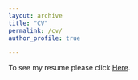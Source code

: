 ```yaml
---
layout: archive
title: "CV"
permalink: /cv/
author_profile: true

---
```


To see my resume please click [Here](http://zhengrongchen.github.io/files/Zhengrong_s_CV.pdf).
